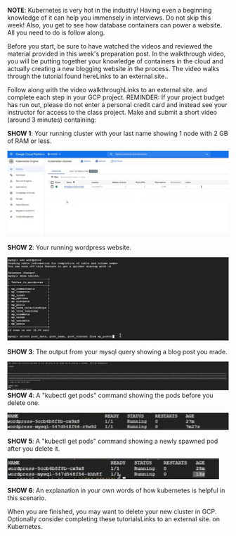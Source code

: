 **NOTE**: Kubernetes is very hot in the industry! Having even a beginning knowledge of it can help you immensely in interviews. Do not skip this week! Also, you get to see how database containers can power a website. All you need to do is follow along.

Before you start, be sure to have watched the videos and reviewed the material provided in this week's preparation post. In the walkthrough video, you will be putting together your knowledge of containers in the cloud and actually creating a new blogging website in the process. The video walks through the tutorial found hereLinks to an external site..

Follow along with the video walkthroughLinks to an external site. and complete each step in your GCP project. REMINDER: If your project budget has run out, please do not enter a personal credit card and instead see your instructor for access to the class project.
Make and submit a short video (around 3 minutes) containing:

**SHOW 1**: Your running cluster with your last name showing 1 node with 2 GB of RAM or less.

![Show 1](show1.png)

**SHOW 2**: Your running wordpress website.

![Show 2](show2.png)

**SHOW 3**: The output from your mysql query showing a blog post you made.

![Show 3](show3.png)
**SHOW 4**: A "kubectl get pods" command showing the pods before you delete one.

![Show 4](show4.png)

**SHOW 5**: A "kubectl get pods" command showing a newly spawned pod after you delete it.

![Show 5](show5.png)

**SHOW 6**: An explanation in your own words of how kubernetes is helpful in this scenario.

When you are finished, you may want to delete your new cluster in GCP.
Optionally consider completing these tutorialsLinks to an external site. on Kubernetes.